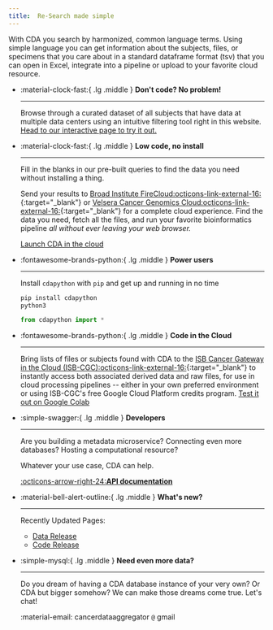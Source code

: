 ```yaml
---
title:  Re-Search made simple
---
```


<div class="center" markdown> <p>With CDA you search by harmonized, common language terms. Using simple language you can get information about the subjects, files, or specimens that you care about in a standard dataframe format (tsv) that you can open in Excel, integrate into a pipeline or upload to your favorite cloud resource.</p></div>


<div class="grid cards" markdown>

-   :material-clock-fast:{ .lg .middle } __Don't code? No problem!__

    ---

    Browse through a curated dataset of all subjects that have data at multiple data centers using an intuitive filtering tool right in this website. 
<a href="interactive/" title="interactive search" class="md-button md-button">Head to our interactive page to try it out.
</a></p>

-   :material-clock-fast:{ .lg .middle } __Low code, no install__

    ---

    Fill in the blanks in our pre-built queries to find the data you need without installing a thing. <p>Send your results to [Broad Institute FireCloud:octicons-link-external-16:](https://datacommons.cancer.gov/analytical-resource/broad-institute-firecloud){:target="_blank"} or [Velsera Cancer Genomics Cloud:octicons-link-external-16:](https://www.cancergenomicscloud.org/){:target="_blank"} for a complete cloud experience. Find the data you need, fetch all the files, and run your favorite bioinformatics pipeline *all without ever leaving your web browser.*<p>
<a href="https://colab.research.google.com/github/CancerDataAggregator/Community-Notebooks/blob/main/Tutorials/Welcome.ipynb" title="Try it now" class="md-button md-button">Launch CDA in the cloud
</a></p>

-   :fontawesome-brands-python:{ .lg .middle } __Power users__

    ---

    Install `cdapython` with `pip` and get up
    and running in no time

    ```bash
    pip install cdapython
    python3
    ```

    ```python
    from cdapython import *
    ```

-   :fontawesome-brands-python:{ .lg .middle } __Code in the Cloud__

    ---

    Bring lists of files or subjects found with CDA to the [ISB Cancer Gateway in the Cloud (ISB-CGC):octicons-link-external-16:](https://isb-cgc.org/){:target="_blank"} to instantly access both associated derived data and raw files, for use in cloud processing pipelines -- either in your own preferred environment or using ISB-CGC's free Google Cloud Platform credits program.
    <a href="https://colab.research.google.com/github/CancerDataAggregator/Community-Notebooks/blob/main/Tutorials/010_isbcgc.ipynb" title="isbcgcusecase" class="md-button md-button">Test it out on Google Colab
</a></p>

-   :simple-swagger:{ .lg .middle } __Developers__

    ---

    Are you building a metadata microservice? Connecting even more databases? Hosting a computational resource? <p>Whatever your use case, CDA can help.

    [:octicons-arrow-right-24:**API documentation**](documentation/developers/)

-   :material-bell-alert-outline:{ .lg .middle } __What's new?__

    ---

    Recently Updated Pages:

    - [Data Release](release_notes/data_updates.md)
    - [Code Release](release_notes/cdapython.md)

-   :simple-mysql:{ .lg .middle } __Need even more data?__

    ---

    Do you dream of having a CDA database instance of your very own? Or CDA but bigger somehow?
    We can make those dreams come true. Let's chat!

    :material-email: cancerdataaggregator `@` gmail



</div>

